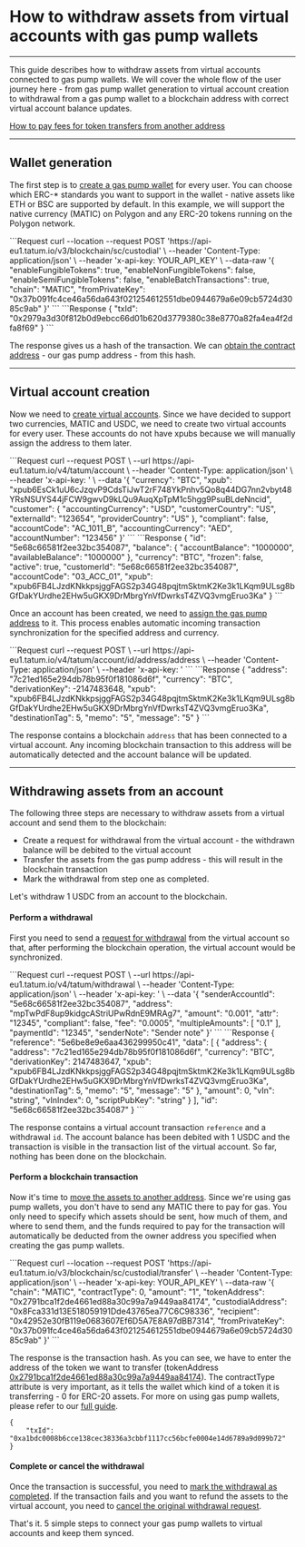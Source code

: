# How to withdraw assets from virtual accounts with gas pump wallets

---
This guide describes how to withdraw assets from virtual accounts connected to gas pump wallets. We will cover the whole flow of the user journey here - from gas pump wallet generation to virtual account creation to withdrawal from a gas pump wallet to a blockchain address with correct virtual account balance updates.

[How to pay fees for token transfers from another address]()

---
## Wallet generation

The first step is to [create a gas pump wallet](https://docs.tatum.io/rest/smart-contracts/generate-custodial-wallet-address) for every user. You can choose which ERC-* standards you want to support in the wallet - native assets like ETH or BSC are supported by default. In this example, we will support the native currency (MATIC) on Polygon and any ERC-20 tokens running on the Polygon network.

<div class='tabbed-code-blocks'>
```Request
curl --location --request POST 'https://api-eu1.tatum.io/v3/blockchain/sc/custodial' \
--header 'Content-Type: application/json' \
--header 'x-api-key: YOUR_API_KEY' \
--data-raw '{
    "enableFungibleTokens": true,
    "enableNonFungibleTokens": false,
    "enableSemiFungibleTokens": false,
    "enableBatchTransactions": true,
    "chain": "MATIC",
    "fromPrivateKey": "0x37b091fc4ce46a56da643f021254612551dbe0944679a6e09cb5724d3085c9ab"
}'
```
```Response
{
    "txId": "0x2979a3d30f812b0d9ebcc66d01b620d3779380c38e8770a82fa4ea4f2dfa8f69"
}
```
</div>

The response gives us a hash of the transaction. We can [obtain the contract address](https://docs.tatum.io/rest/smart-contracts/get-contract-address-from-transaction) - our gas pump address - from this hash.

---
## Virtual account creation

Now we need to [create virtual accounts](https://docs.tatum.io/rest/virtual-accounts/create-new-account). Since we have decided to support two currencies, MATIC and USDC, we need to create two virtual accounts for every user. These accounts do not have xpubs because we will manually assign the address to them later.

<div class='tabbed-code-blocks'>
```Request
curl --request POST \
  --url https://api-eu1.tatum.io/v4/tatum/account \
  --header 'Content-Type: application/json' \
  --header 'x-api-key: ' \
  --data '{
  "currency": "BTC",
  "xpub": "xpub6EsCk1uU6cJzqvP9CdsTiJwT2rF748YkPnhv5Qo8q44DG7nn2vbyt48YRsNSUYS44jFCW9gwvD9kLQu9AuqXpTpM1c5hgg9PsuBLdeNncid",
  "customer": {
    "accountingCurrency": "USD",
    "customerCountry": "US",
    "externalId": "123654",
    "providerCountry": "US"
  },
  "compliant": false,
  "accountCode": "AC_1011_B",
  "accountingCurrency": "AED",
  "accountNumber": "123456"
}'
```
```Response
{
  "id": "5e68c66581f2ee32bc354087",
  "balance": {
    "accountBalance": "1000000",
    "availableBalance": "1000000"
  },
  "currency": "BTC",
  "frozen": false,
  "active": true,
  "customerId": "5e68c66581f2ee32bc354087",
  "accountCode": "03_ACC_01",
  "xpub": "xpub6FB4LJzdKNkkpsjggFAGS2p34G48pqjtmSktmK2Ke3k1LKqm9ULsg8bGfDakYUrdhe2EHw5uGKX9DrMbrgYnVfDwrksT4ZVQ3vmgEruo3Ka"
}
```
</div>

Once an account has been created, we need to [assign the gas pump address](https://docs.tatum.io/rest/virtual-accounts/assign-address-for-account) to it. This process enables automatic incoming transaction synchronization for the specified address and currency.

<div class='tabbed-code-blocks'>
```Request
curl --request POST \
  --url https://api-eu1.tatum.io/v4/tatum/account/id/address/address \
  --header 'Content-Type: application/json' \
  --header 'x-api-key: '
```
```Response
{
  "address": "7c21ed165e294db78b95f0f181086d6f",
  "currency": "BTC",
  "derivationKey": -2147483648,
  "xpub": "xpub6FB4LJzdKNkkpsjggFAGS2p34G48pqjtmSktmK2Ke3k1LKqm9ULsg8bGfDakYUrdhe2EHw5uGKX9DrMbrgYnVfDwrksT4ZVQ3vmgEruo3Ka",
  "destinationTag": 5,
  "memo": "5",
  "message": "5"
}
```
</div>

The response contains a blockchain `address` that has been connected to a virtual account. Any incoming blockchain transaction to this address will be automatically detected and the account balance will be updated.

---

## Withdrawing assets from an account

The following three steps are necessary to withdraw assets from a virtual account and send them to the blockchain:
- Create a request for withdrawal from the virtual account - the withdrawn balance will be debited to the virtual account
- Transfer the assets from the gas pump address - this will result in the blockchain transaction
- Mark the withdrawal from step one as completed.

Let's withdraw 1 USDC from an account to the blockchain.

#### Perform a withdrawal

First you need to send a [request for withdrawal](https://docs.tatum.io/rest/virtual-accounts/store-withdrawal) from the virtual account so that, after performing the blockchain operation, the virtual account would be synchronized.

<div class='tabbed-code-blocks'>
```Request
curl --request POST \
  --url https://api-eu1.tatum.io/v4/tatum/withdrawal \
  --header 'Content-Type: application/json' \
  --header 'x-api-key: ' \
  --data '{
  "senderAccountId": "5e68c66581f2ee32bc354087",
  "address": "mpTwPdF8up9kidgcAStriUPwRdnE9MRAg7",
  "amount": "0.001",
  "attr": "12345",
  "compliant": false,
  "fee": "0.0005",
  "multipleAmounts": [
    "0.1"
  ],
  "paymentId": "12345",
  "senderNote": "Sender note"
}'
```
```Response
{
  "reference": "5e6be8e9e6aa436299950c41",
  "data": [
    {
      "address": {
        "address": "7c21ed165e294db78b95f0f181086d6f",
        "currency": "BTC",
        "derivationKey": 2147483647,
        "xpub": "xpub6FB4LJzdKNkkpsjggFAGS2p34G48pqjtmSktmK2Ke3k1LKqm9ULsg8bGfDakYUrdhe2EHw5uGKX9DrMbrgYnVfDwrksT4ZVQ3vmgEruo3Ka",
        "destinationTag": 5,
        "memo": "5",
        "message": "5"
      },
      "amount": 0,
      "vIn": "string",
      "vInIndex": 0,
      "scriptPubKey": "string"
    }
  ],
  "id": "5e68c66581f2ee32bc354087"
}
```
</div>

The response contains a virtual account transaction `reference` and a withdrawal `id`. The account balance has been debited with 1 USDC and the transaction is visible in the transaction list of the virtual account. So far, nothing has been done on the blockchain.

#### Perform a blockchain transaction

Now it's time to [move the assets to another address](https://docs.tatum.io/rest/smart-contracts/transfer-assets-from-custodial-wallet). Since we're using gas pump wallets, you don't have to send any MATIC there to pay for gas. You only need to specify which assets should be sent, how much of them, and where to send them, and the funds required to pay for the transaction will automatically be deducted from the owner address you specified when creating the gas pump wallets.

<div class='tabbed-code-blocks'>
```Request
curl --location --request POST 'https://api-eu1.tatum.io/v3/blockchain/sc/custodial/transfer' \
--header 'Content-Type: application/json' \
--header 'x-api-key: YOUR_API_KEY' \
--data-raw '{
    "chain": "MATIC",
    "contractType": 0,
    "amount": "1",
    "tokenAddress": "0x2791bca1f2de4661ed88a30c99a7a9449aa84174",
    "custodialAddress": "0x8Fca331d13E518059191Dde43765ea77C6C98336",
    "recipient": "0x42952e30fB119e0683607Ef6D5A7E8A97dBB7314",
    "fromPrivateKey": "0x37b091fc4ce46a56da643f021254612551dbe0944679a6e09cb5724d3085c9ab"
}'
```
</div>

The response is the transaction hash. As you can see, we have to enter the address of the token we want to transfer (tokenAddress [0x2791bca1f2de4661ed88a30c99a7a9449aa84174](https://polygonscan.com/token/0x2791bca1f2de4661ed88a30c99a7a9449aa84174)). The contractType attribute is very important,  as it tells the wallet which kind of a token it is transferring - 0 for ERC-20 assets. For more on using gas pump wallets, please refer to our [full guide]().

```Response
{
    "txId": "0xa1bdc0008b6cce138cec38336a3cbbf1117cc56bcfe0004e14d6789a9d099b72"
}
```

#### Complete or cancel the withdrawal

Once the transaction is successful, you need to [mark the withdrawal as completed](https://docs.tatum.io/rest/virtual-accounts/complete-withdrawal). If the transaction fails and you want to refund the assets to the virtual account, you need to [cancel the original withdrawal request](https://docs.tatum.io/rest/virtual-accounts/cancel-withdrawal).

That's it. 5 simple steps to connect your gas pump wallets to virtual accounts and keep them synced.